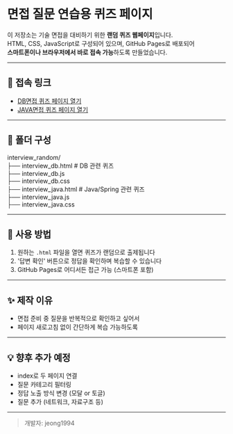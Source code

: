 # 면접 질문 연습용 퀴즈 페이지

이 저장소는 기술 면접을 대비하기 위한 **랜덤 퀴즈 웹페이지**입니다.  
HTML, CSS, JavaScript로 구성되어 있으며, GitHub Pages로 배포되어  
**스마트폰이나 브라우저에서 바로 접속 가능**하도록 만들었습니다.

---

## 🔗 접속 링크
- [DB면접 퀴즈 페이지 열기](https://jeong1994.github.io/interview_QnA/interview_db.html)
- [JAVA면접 퀴즈 페이지 열기](https://jeong1994.github.io/interview_QnA/interview_java.html)

---

## 📁 폴더 구성
interview_random/<br>
├── interview_db.html # DB 관련 퀴즈<br>
├── interview_db.js<br>
├── interview_db.css<br>
├── interview_java.html # Java/Spring 관련 퀴즈<br>
├── interview_java.js<br>
├── interview_java.css<br>

---

## 📱 사용 방법
1. 원하는 `.html` 파일을 열면 퀴즈가 랜덤으로 출제됩니다
2. '답변 확인' 버튼으로 정답을 확인하며 복습할 수 있습니다
3. GitHub Pages로 어디서든 접근 가능 (스마트폰 포함)

---

## ✨ 제작 이유
- 면접 준비 중 질문을 반복적으로 확인하고 싶어서
- 페이지 새로고침 없이 간단하게 복습 가능하도록

---

## 💡 향후 추가 예정
- index로 두 페이지 연결
- 질문 카테고리 필터링
- 정답 노출 방식 변경 (모달 or 토글)
- 질문 추가 (네트워크, 자료구조 등)

---

> 개발자: jeong1994

